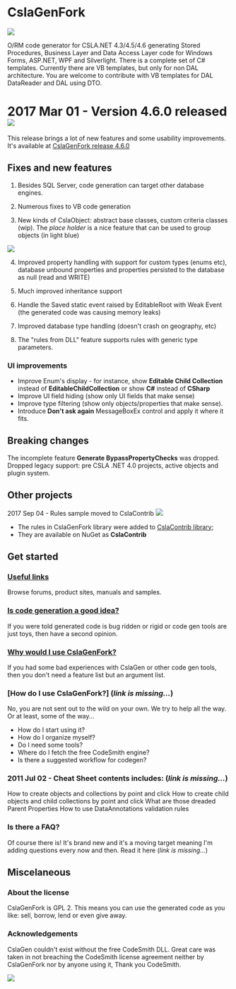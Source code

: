 CslaGenFork
===

![](https://raw.github.com/CslaGenFork/CslaGenFork/master/Support/Logos/Project-Logo-final.gif)

O/RM code generator for CSLA.NET 4.3/4.5/4.6 generating Stored Procedures, Business Layer and Data Access Layer code for Windows Forms, ASP.NET, WPF and Silverlight.
There is a complete set of C# templates. Currently there are VB templates, but only for non DAL architecture. You are welcome to contribute with VB templates for DAL DataReader and DAL using DTO.

# 2017 Mar 01 - Version 4.6.0 released ![](https://raw.github.com/CslaGenFork/CslaGenFork/master/Support/Home/Home_star.png)

This release brings a lot of new features and some usability improvements. It's available at [CslaGenFork release 4.6.0](https://github.com/CslaGenFork/CslaGenFork/releases/tag/v4.6.0)

## Fixes and new features

1. Besides SQL Server, code generation can target other database engines.

2. Numerous fixes to VB code generation

3. New kinds of CslaObject: abstract base classes, custom criteria classes (wip). The *place holder* is a nice feature that can be used to group objects (in light blue)

![](https://raw.github.com/CslaGenFork/CslaGenFork/master/Support/Home/Home_CGF-PlaceHolder.png)

4. Improved property handling with support for custom types (enums etc), database unbound properties and properties persisted to the database as null (read and WRITE)

5. Much improved inheritance support

6. Handle the Saved static event raised by EditableRoot with Weak Event (the generated code was causing memory leaks)

7. Improved database type handling (doesn't crash on geography, etc)

8. The "rules from DLL" feature supports rules with generic type parameters.

### UI improvements

- Improve Enum's display - for instance, show **Editable Child Collection** instead of **EditableChildCollection** or show **C#** instead of **CSharp**
- Improve UI field hiding (show only UI fields that make sense)
- Improve type filtering (show only objects/properties that make sense).
- Introduce **Don't ask again** MessageBoxEx control and apply it where it fits.

## Breaking changes

The incomplete feature **Generate BypassPropertyChecks** was dropped.
Dropped legacy support: pre CSLA .NET 4.0 projects, active objects and plugin system.

Other projects
---
2017 Sep 04 - Rules sample moved to CslaContrib ![](https://raw.github.com/CslaGenFork/CslaGenFork/master/Support/Home/Home_star.png)
- The rules in CslaGenFork library were added to [CslaContrib library](https://github.com/MarimerLLC/cslacontrib);
- They are available on NuGet as **CslaContrib**

Get started
---
### [Useful links](https://github.com/CslaGenFork/CslaGenFork/wiki/Useful-links)

Browse forums, product sites, manuals and samples.

### [Is code generation a good idea?](https://github.com/CslaGenFork/CslaGenFork/wiki/Code-generation-is-a-good-idea)

If you were told generated code is bug ridden or rigid or code gen tools are just toys, then have a second opinion.

### [Why would I use CslaGenFork?](https://github.com/CslaGenFork/CslaGenFork/wiki/Why-use-CslaGenFork)

If you had some bad experiences with CslaGen or other code gen tools, then you don't need a feature list but an argument list.

### [How do I use CslaGenFork?] (*link is missing...*)

No, you are not sent out to the wild on your own. We try to help all the way. Or at least, some of the way...
- How do I start using it?
- How do I organize myself?
- Do I need some tools?
- Where do I fetch the free CodeSmith engine?
- Is there a suggested workflow for codegen?

### 2011 Jul 02 - Cheat Sheet contents includes: (*link is missing...*)

How to create objects and collections by point and click
How to create child objects and child collections by point and click
What are those dreaded Parent Properties
How to use DataAnnotations validation rules

### Is there a FAQ?

Of course there is! It's brand new and it's a moving target meaning I'm adding questions every now and then.
Read it here  (*link is missing...*)

Miscelaneous
---

### About the license

CslaGenFork is GPL 2. This means you can use the generated code as you like: sell, borrow, lend or even give away.

### Acknowledgements

CslaGen couldn't exist without the free CodeSmith DLL. Great care was taken in not breaching the CodeSmith license agreement neither by CslaGenFork nor by anyone using it, Thank you CodeSmith.


![](https://raw.github.com/CslaGenFork/CslaGenFork/master/Support/Home/Home_ReSharper.png)
